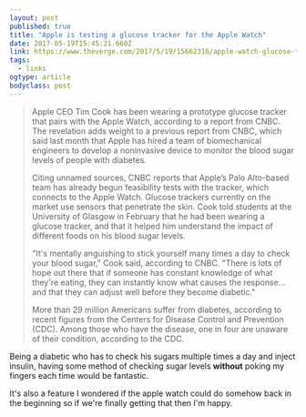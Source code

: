 ```yaml
---
layout: post 
published: true 
title: "Apple is testing a glucose tracker for the Apple Watch" 
date: 2017-05-19T15:45:21.660Z 
link: https://www.theverge.com/2017/5/19/15662316/apple-watch-glucose-tracker-tim-cook 
tags:
  - links
ogtype: article 
bodyclass: post 
---
```


> Apple CEO Tim Cook has been wearing a prototype glucose tracker that pairs with the Apple Watch, according to a report from CNBC. The revelation adds weight to a previous report from CNBC, which said last month that Apple has hired a team of biomechanical engineers to develop a noninvasive device to monitor the blood sugar levels of people with diabetes.
> 
> Citing unnamed sources, CNBC reports that Apple’s Palo Alto-based team has already begun feasibility tests with the tracker, which connects to the Apple Watch. Glucose trackers currently on the market use sensors that penetrate the skin. Cook told students at the University of Glasgow in February that he had been wearing a glucose tracker, and that it helped him understand the impact of different foods on his blood sugar levels.
> 
> "It's mentally anguishing to stick yourself many times a day to check your blood sugar," Cook said, according to CNBC. "There is lots of hope out there that if someone has constant knowledge of what they're eating, they can instantly know what causes the response... and that they can adjust well before they become diabetic."
> 
> More than 29 million Americans suffer from diabetes, according to recent figures from the Centers for Disease Control and Prevention (CDC). Among those who have the disease, one in four are unaware of their condition, according to the CDC.

Being a diabetic who has to check his sugars multiple times a day and inject insulin, having some method of checking sugar levels **without** poking my fingers each time would be fantastic.

It's also a feature I wondered if the apple watch could do somehow back in the beginning so if we're finally getting that then I'm happy.

